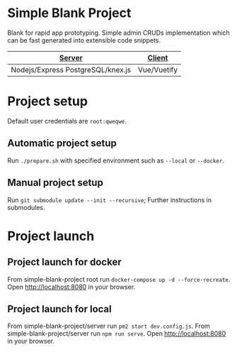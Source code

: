 # Simple Blank Project
Blank for rapid app prototyping. Simple admin CRUDs implementation which can be fast generated into extensible code snippets.

| [Server](https://github.com/atam91/simple-blank-project-server) | [Client](https://github.com/atam91/simple-blank-project-client) |
|:---------------------------------------------------------------:|:---------------------------------------------------------------:|
|       Nodejs/Express PostgreSQL/knex.js                         |        Vue/Vuetify                                              |


# Project setup
Default user credentials are `root:qweqwe`.

## Automatic project setup
Run `./prepare.sh` with specified environment such as `--local` or `--docker`.

## Manual project setup
Run `git submodule update --init --recursive`; Further instructions in submodules.


# Project launch

## Project launch for docker
From simple-blank-project root run `docker-compose up -d --force-recreate`.
Open [http://localhost:8080](http://localhost:8080) in your browser.

## Project launch for local
From simple-blank-project/server run `pm2 start dev.config.js`.
From simple-blank-project/server run `npm run serve`.
Open [http://localhost:8080](http://localhost:8080) in your browser.